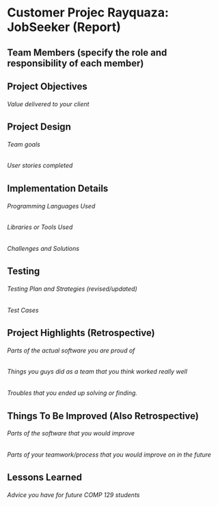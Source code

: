 # Customer Projec Rayquaza: JobSeeker (Report)  
## Team Members (specify the role and responsibility of each member)
## Project Objectives
######  Value delivered to your client
## Project Design
###### Team goals
###### User stories completed
## Implementation Details
###### Programming Languages Used
###### Libraries or Tools Used
###### Challenges and Solutions
## Testing
###### Testing Plan and Strategies (revised/updated)
###### Test Cases
## Project Highlights (Retrospective)
###### Parts of the actual software you are proud of
###### Things you guys did as a team that you think worked really well
###### Troubles that you ended up solving or finding.
## Things To Be Improved (Also Retrospective)
###### Parts of the software that you would improve
###### Parts of your teamwork/process that you would improve on in the future
## Lessons Learned
###### Advice you have for future COMP 129 students
